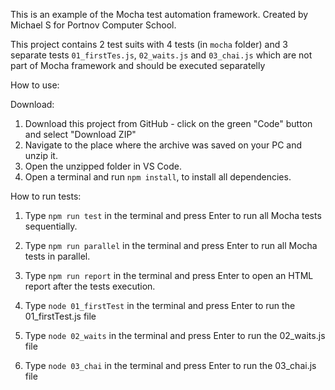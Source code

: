 This is an example of the Mocha test automation framework.
Created by Michael S for Portnov Computer School.

<!-- ********************************************************************************** -->

This project contains 2 test suits with 4 tests (in `mocha` folder) and 3 separate tests `01_firstTes.js`, `02_waits.js` and `03_chai.js` which are not part of Mocha framework and should be executed separatelly

<!-- ********************************************************************************** -->

How to use:

Download:

1. Download this project from GitHub - click on the green "Code" button and select "Download ZIP"
2. Navigate to the place where the archive was saved on your PC and unzip it.
3. Open the unzipped folder in VS Code.
4. Open a terminal and run `npm install`, to install all dependencies.

How to run tests:

1. Type `npm run test` in the terminal and press Enter to run all Mocha tests sequentially.
2. Type `npm run parallel` in the terminal and press Enter to run all Mocha tests in parallel.
3. Type `npm run report` in the terminal and press Enter to open an HTML report after the tests execution.

4. Type `node 01_firstTest` in the terminal and press Enter to run the 01_firstTest.js file
5. Type `node 02_waits` in the terminal and press Enter to run the 02_waits.js file
6. Type `node 03_chai` in the terminal and press Enter to run the 03_chai.js file

<!-- ********************************************************************************** -->

